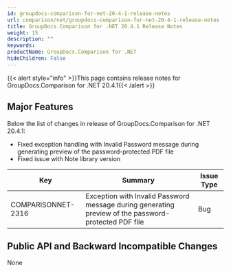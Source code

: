 ```yaml
---
id: groupdocs-comparison-for-net-20-4-1-release-notes
url: comparison/net/groupdocs-comparison-for-net-20-4-1-release-notes
title: GroupDocs.Comparison for .NET 20.4.1 Release Notes
weight: 15
description: ""
keywords: 
productName: GroupDocs.Comparison for .NET
hideChildren: False
---
```

{{< alert style="info" >}}This page contains release notes for GroupDocs.Comparison for .NET 20.4.1{{< /alert >}}

## Major Features

Below the list of changes in release of GroupDocs.Comparison for .NET 20.4.1:

*   Fixed exception handling with Invalid Password message during generating preview of the password-protected PDF file
*   Fixed issue with Note library version

|  Key | Summary | Issue Type |
| --- | --- | --- |
| COMPARISONNET-2316 | Exception with Invalid Password message during generating preview of the password-protected PDF file | Bug |

## Public API and Backward Incompatible Changes

None
